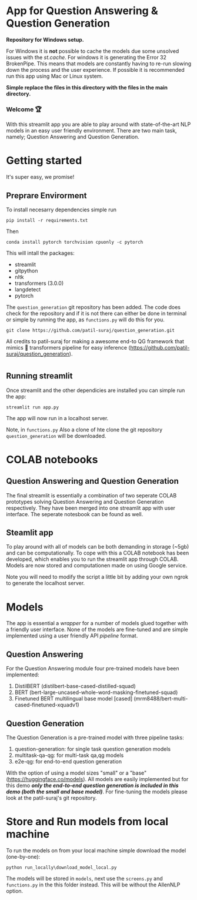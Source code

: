 # App for Question Answering & Question Generation

**Repository for Windows setup.** 

For Windows it is **not** possible to cache the models due some unsolved issues with the *st.cache*. For windows it is generating the Error 32 BrokenPipe. This means that models are constantly having to re-run slowing down the process and the user experience. If possible it is recommended run this app using Mac or Linux system. 

**Simple replace the files in this directory with the files in the main directory.**

### Welcome 🏆
With this streamlit app you are able to play around with state-of-the-art NLP models in an easy user friendly environment. There are two main task, namely; Question Answering and Question Generation. 

# Getting started 
It's super easy, we promise!

## Preprare Envirorment
To install necesarry dependencies simple run
```
pip install -r requirements.txt
```

Then 
```
conda install pytorch torchvision cpuonly -c pytorch
```

This will intall the packages: 
- streamlit 
- gitpython
- nltk
- transformers (3.0.0)
- langdetect
- pytorch

The ```question_generation``` git repository has been added. The code does check for the repository and if it is not there can either be done in terminal or simple by running the app, as ```functions.py``` will do this for you.

```
git clone https://github.com/patil-suraj/question_generation.git
```

All credits to patil-suraj for making a awesome end-to QG framework that mimics 🤗 transformers pipeline for easy inference (https://github.com/patil-suraj/question_generation). 


# ##############################################################################

## Running streamlit 

Once streamlit and the other dependicies are installed you can simple run the app:
```
streamlit run app.py
```

The app will now run in a localhost server.

Note, in ```functions.py``` Also a clone of hte clone the git repository `question_generation` will be downloaded. 

# ##############################################################################

# COLAB notebooks

## Question Answering and Question Generation
The final streamlit is essentially a combination of two seperate COLAB prototypes solving Question Answering and Question Generation respectively. They have been merged into one streamlit app with user interface. The seperate notesbook can be found as well. 

## Steamlit app
To play around with all of models can be both demanding in storage (~5gb) and can be computationally. To cope with this a COLAB notebook has been developed, which enables you to run the streamlit app through COLAB. Models are now stored and computationen made on using Google service. 

Note you will need to modify the script a little bit by adding your own ngrok to generate the localhost server.

# ##############################################################################

# Models
The app is essential a *wrapper* for a number of models glued together with a friendly user interface. None of the models are fine-tuned and are simple implemented using a user friendly API *pipeline* format.

## Question Answering
For the Question Answering module four pre-trained models have been implemented:
1. DistilBERT (distilbert-base-cased-distilled-squad)
2. BERT (bert-large-uncased-whole-word-masking-finetuned-squad)
3. Finetuned BERT multilingual base model [cased] (mrm8488/bert-multi-cased-finetuned-xquadv1)

## Question Generation
The Question Generation is a pre-trained model with three pipeline tasks:
1. question-generation: for single task question generation models
2. multitask-qa-qg: for multi-task qa,qg models
3. e2e-qg: for end-to-end question generation

With the option of using a model sizes "small" or a "base" (https://huggingface.co/models). All models are easily implemented but for this demo ***only the end-to-end question generation is included in this demo (both the small and base model)***. For fine-tuning the models please look at the patil-suraj's git repository. 


# Store and Run models from local machine
To run the models on from your local machine simple download the model (one-by-one): 
```
python run_locally\download_model_local.py 
```
The models will be stored in ```models```, next use the ```screens.py``` and ```functions.py``` in the this folder instead. This will be without the AllenNLP option.
